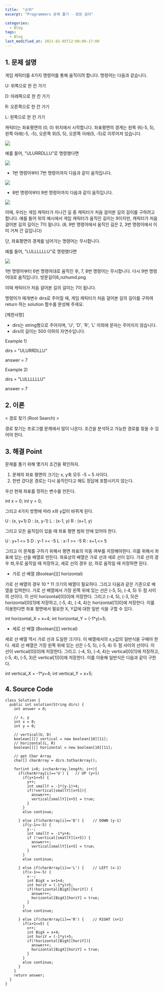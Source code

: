 ```yaml
---
title:  "순위"
excerpt: "Programmers 문제 풀기 - 방문 길이"

categories:
  - Blog
tags:
  - Blog
last_modified_at: 2021-02-05T12:00:00-17:00
---
```


## 1. 문제 설명

게임 캐릭터를 4가지 명령어를 통해 움직이려 합니다. 명령어는 다음과 같습니다.

U: 위쪽으로 한 칸 가기

D: 아래쪽으로 한 칸 가기

R: 오른쪽으로 한 칸 가기

L: 왼쪽으로 한 칸 가기

캐릭터는 좌표평면의 (0, 0) 위치에서 시작합니다. 좌표평면의 경계는 왼쪽 위(-5, 5), 왼쪽 아래(-5, -5), 오른쪽 위(5, 5), 오른쪽 아래(5, -5)로 이루어져 있습니다.

![](https://grepp-programmers.s3.ap-northeast-2.amazonaws.com/files/production/ace0e7bc-9092-4b95-9bfb-3a55a2aa780e/%E1%84%87%E1%85%A1%E1%86%BC%E1%84%86%E1%85%AE%E1%86%AB%E1%84%80%E1%85%B5%E1%86%AF%E1%84%8B%E1%85%B51_qpp9l3.png)

예를 들어, "ULURRDLLU"로 명령했다면

![](https://grepp-programmers.s3.ap-northeast-2.amazonaws.com/files/production/668c7458-e184-472d-9d32-f5d2acca759a/%E1%84%87%E1%85%A1%E1%86%BC%E1%84%86%E1%85%AE%E1%86%AB%E1%84%80%E1%85%B5%E1%86%AF%E1%84%8B%E1%85%B52_lezmdo.png)

 - 1번 명령어부터 7번 명령어까지 다음과 같이 움직입니다.

![](https://grepp-programmers.s3.ap-northeast-2.amazonaws.com/files/production/08558e36-d667-4160-bfec-b754c78a7d85/%E1%84%87%E1%85%A1%E1%86%BC%E1%84%86%E1%85%AE%E1%86%AB%E1%84%80%E1%85%B5%E1%86%AF%E1%84%8B%E1%85%B53_sootjd.png)

 - 8번 명령어부터 9번 명령어까지 다음과 같이 움직입니다.

![](https://grepp-programmers.s3.ap-northeast-2.amazonaws.com/files/production/a52af28e-5835-438b-9f40-5467ebf9bf03/%E1%84%87%E1%85%A1%E1%86%BC%E1%84%86%E1%85%AE%E1%86%AB%E1%84%80%E1%85%B5%E1%86%AF%E1%84%8B%E1%85%B54_hlpiej.png)

이때, 우리는 게임 캐릭터가 지나간 길 중 캐릭터가 처음 걸어본 길의 길이를 구하려고 합니다. 예를 들어 위의 예시에서 게임 캐릭터가 움직인 길이는 9이지만, 캐릭터가 처음 걸어본 길의 길이는 7이 됩니다. (8, 9번 명령어에서 움직인 길은 2, 3번 명령어에서 이미 거쳐 간 길입니다)

단, 좌표평면의 경계를 넘어가는 명령어는 무시합니다.

예를 들어, "LULLLLLLU"로 명령했다면

![](https://grepp-programmers.s3.ap-northeast-2.amazonaws.com/files/production/f631f005-f8de-4392-a76c-a9ef64b6de08/%E1%84%87%E1%85%A1%E1%86%BC%E1%84%86%E1%85%AE%E1%86%AB%E1%84%80%E1%85%B5%E1%86%AF%E1%84%8B%E1%85%B55_nitjwj.png)

1번 명령어부터 6번 명령어대로 움직인 후, 7, 8번 명령어는 무시합니다. 다시 9번 명령어대로 움직입니다.
방문길이6_nzhumd.png

이때 캐릭터가 처음 걸어본 길의 길이는 7이 됩니다.

명령어가 매개변수 dirs로 주어질 때, 게임 캐릭터가 처음 걸어본 길의 길이를 구하여 return 하는 solution 함수를 완성해 주세요.

[제한사항]

 - dirs는 string형으로 주어지며, 'U', 'D', 'R', 'L' 이외에 문자는 주어지지 않습니다.
 - dirs의 길이는 500 이하의 자연수입니다.


Example 1)

dirs = "ULURRDLLU"

answer = 7

Example 2)

dirs = "LULLLLLLU"

answer = 7



## 2. 이론


< 경로 찾기 (Root Search) >

  경로 찾기는 프로그램 문제에서 많이 나온다. 조건을 분석하고 가능한 경로를 찾을 수 있어야 한다.


## 3. 해결 Point

  문제를 풀기 위해 몇가지 조건을 확인하자.

1) 문제의 좌표 평면의 크기는 x, y축 모두 -5 ~ 5 사이다.
2) 한번 갔다온 경로는 다시 움직인다고 해도 정답에 포함시키지 않는다.

  우선 현재 좌표를 정하는 변수를 만든다.

int x = 0;
int y = 0;

  그리고 4가지 방향에 따라 x와 y값이 바뀌게 된다. 

U : (x, y+1)
D : (x, y-1)
L : (x-1, y)
R : (x+1, y)

  그리고 모든 움직임이 있을 때 좌표 평면 범위 안에 있어야 한다.

U : y+1 <= 5 
D : y-1 >= -5
L : x-1 >= -5
R : x+1,<= 5 

  그리고 이 문제를 구하기 위해서 평면 좌표의 이동 여부를 저장해야한다. 이를 위해서 좌표에 있는 선을 배열로 만든다. 좌표상의 배열은 가로 선과 세로 선이 있다. 가로 선의 경우 좌,우로 움직일 때 저장하고, 세로 선의 경우 상, 하로 움직일 때 저장하면 된다. 

 - 가로 선 배열 (Boolean[][] horizontal)

  가로 선 배열의 경우 10 * 11 크기의 배열이 필요하다. 그리고 다음과 같은 기준으로 배열을 입력한다.
  가로 선 배열에서 가장 왼쪽 위에 있는 선은 (-5, 5), (-4, 5) 두 점 사이의 선이다. 이 선이 horizontal[0][0]에 저장한다. 그리고 (-4, 5), (-3, 5)은 horizontal[0][1]에 저장하고, (-5, 4), (-4, 4)는 horizontal[1][0]에 저장한다. 이를 이용한다면 좌표 평면에서 필요한 X, Y값에 대한 일반 식을 구할 수 있다. 
  
int horizontal_X = x+4;
int horizontal_Y = (-1*y)+5;

 - 세로 선 배열 (Boolean[][] vertical)

  세로 선 배열 역시 가로 선과 도일한 크기다. 이 배열에서의 x,y값의 일반식을 구해야 한다.
  세로 선 배열은 가장 왼쪽 위에 있는 선은 (-5, 5), (-5, 4) 두 점 사이의 선이다. 이 선이 vertical[0][0]에 저장한다. 그리고. (-4, 5), (-4, 4)는 vertical[0][1]에 저장하고, (-5, 4), (-5, 3)은 vertical[1][0]에 저장한다. 이를 이용해 일반식은 다음과 같이 구한다. 

int vertical_X = -1*y+4;
int vertical_Y = x+5;


## 4. Source Code


```
class Solution {
  public int solution(String dirs) {
    int answer = 0;

    // x, y
    int x = 0;
    int y = 0;

    // vertical(U, D)
    boolean[][] vertical = new boolean[10][11];
    // horizontal(L, R)
    boolean[][] horizontal = new boolean[10][11];

    // get Char Array
    char[] charArray = dirs.toCharArray();

    for(int i=0; i<charArray.length; i++){
      if(charArray[i]=='U') {   // UP (y+1)
        if(y+1<=5) {
          y++;
          int smallY = -1*(y-1)+4;
          if(!vertical[smallY][x+5]){
            answer++;
            vertical[smallY][x+5] = true;
          }
        }
        else continue;

      } else if(charArray[i]=='D') {    // DOWN (y-1)
        if(y-1>=-5) {
          y--;
          int smallY = -1*y+4;
          if (!vertical[smallY][x+5]) {
            answer++;
            vertical[smallY][x+5] = true;
          }
        }
        else continue;

      } else if(charArray[i]=='L') {    // LEFT (x-1)
        if(x-1>=-5) {
          x--;
          int BigX = x+1+4;
          int horiY = (-1*y)+5;
          if(!horizontal[BigX][horiY]) {
            answer++;
            horizontal[BigX][horiY] = true;
          }
        }
        else continue;

      } else if(charArray[i]=='R') {    // RIGHT (x+1)
        if(x+1<=5) {
          x++;
          int BigX = x+4;
          int horiY = (-1*y)+5;
          if(!horizontal[BigX][horiY]){
            answer++;
            horizontal[BigX][horiY] = true;
          }
        }
        else continue;
      }
    }
    return answer;
  }
}



```
